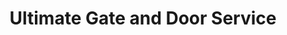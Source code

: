 ---
title: "Ultimate Gate and Door Service"
url: /creswell/ultimate-gate-and-door-service/
shop: Türen
---